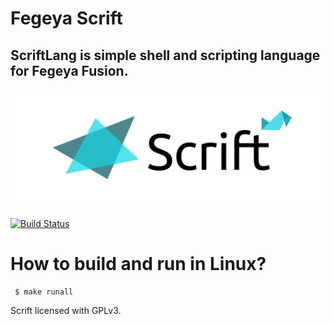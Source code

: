 # Fegeya Scrift
## ScriftLang is simple shell and scripting language for Fegeya Fusion.

![Scrift](docs/resource/Scrift.png)

[![Build Status](https://dev.azure.com/ferhatgectao/scrift-lang/_apis/build/status/FerhatGec.scrift-lang?branchName=master)](https://dev.azure.com/ferhatgectao/scrift-lang/_build/latest?definitionId=1&branchName=master)


# How to build and run in Linux?

```
 $ make runall 
```


Scrift licensed with GPLv3.
